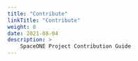 ```yaml
---
title: "Contribute"
linkTitle: "Contribute"
weight: 8
date: 2021-08-04
description: >
    SpaceONE Project Contribution Guide
---
```

